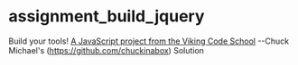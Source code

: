 # assignment_build_jquery
Build your tools!  [A JavaScript project from the Viking Code School](http://www.vikingcodeschool.com)
--Chuck Michael's (https://github.com/chuckinabox) Solution
